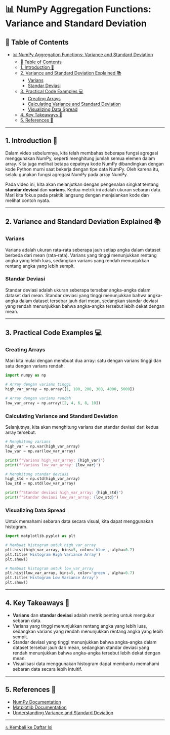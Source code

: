 
# 📊 NumPy Aggregation Functions: Variance and Standard Deviation

## 📑 Table of Contents
- [📊 NumPy Aggregation Functions: Variance and Standard Deviation](#-numpy-aggregation-functions-variance-and-standard-deviation)
  - [📑 Table of Contents](#-table-of-contents)
  - [1. Introduction 🎯](#1-introduction-)
  - [2. Variance and Standard Deviation Explained 📚](#2-variance-and-standard-deviation-explained-)
    - [Varians](#varians)
    - [Standar Deviasi](#standar-deviasi)
  - [3. Practical Code Examples 💻](#3-practical-code-examples-)
    - [Creating Arrays](#creating-arrays)
    - [Calculating Variance and Standard Deviation](#calculating-variance-and-standard-deviation)
    - [Visualizing Data Spread](#visualizing-data-spread)
  - [4. Key Takeaways 🚀](#4-key-takeaways-)
  - [5. References 📖](#5-references-)

---

## 1. Introduction 🎯
Dalam video sebelumnya, kita telah membahas beberapa fungsi agregasi menggunakan NumPy, seperti menghitung jumlah semua elemen dalam array. Kita juga melihat betapa cepatnya kode NumPy dibandingkan dengan kode Python murni saat bekerja dengan tipe data NumPy. Oleh karena itu, selalu gunakan fungsi agregasi NumPy pada array NumPy.

Pada video ini, kita akan melanjutkan dengan pengenalan singkat tentang **standar deviasi** dan **varians**. Kedua metrik ini adalah ukuran sebaran data. Mari kita fokus pada praktik langsung dengan menjalankan kode dan melihat contoh nyata.

---

## 2. Variance and Standard Deviation Explained 📚

### Varians
Varians adalah ukuran rata-rata seberapa jauh setiap angka dalam dataset berbeda dari mean (rata-rata). Varians yang tinggi menunjukkan rentang angka yang lebih luas, sedangkan varians yang rendah menunjukkan rentang angka yang lebih sempit.

### Standar Deviasi
Standar deviasi adalah ukuran seberapa tersebar angka-angka dalam dataset dari mean. Standar deviasi yang tinggi menunjukkan bahwa angka-angka dalam dataset tersebar jauh dari mean, sedangkan standar deviasi yang rendah menunjukkan bahwa angka-angka tersebut lebih dekat dengan mean.

---

## 3. Practical Code Examples 💻

### Creating Arrays
Mari kita mulai dengan membuat dua array: satu dengan varians tinggi dan satu dengan varians rendah.

```python
import numpy as np

# Array dengan varians tinggi
high_var_array = np.array([1, 100, 200, 300, 4000, 5000])

# Array dengan varians rendah
low_var_array = np.array([2, 4, 6, 8, 10])
```

### Calculating Variance and Standard Deviation
Selanjutnya, kita akan menghitung varians dan standar deviasi dari kedua array tersebut.

```python
# Menghitung varians
high_var = np.var(high_var_array)
low_var = np.var(low_var_array)

print(f"Varians high_var_array: {high_var}")
print(f"Varians low_var_array: {low_var}")

# Menghitung standar deviasi
high_std = np.std(high_var_array)
low_std = np.std(low_var_array)

print(f"Standar deviasi high_var_array: {high_std}")
print(f"Standar deviasi low_var_array: {low_std}")
```

### Visualizing Data Spread
Untuk memahami sebaran data secara visual, kita dapat menggunakan histogram.

```python
import matplotlib.pyplot as plt

# Membuat histogram untuk high_var_array
plt.hist(high_var_array, bins=5, color='blue', alpha=0.7)
plt.title('Histogram High Variance Array')
plt.show()

# Membuat histogram untuk low_var_array
plt.hist(low_var_array, bins=5, color='green', alpha=0.7)
plt.title('Histogram Low Variance Array')
plt.show()
```

---

## 4. Key Takeaways 🚀
- **Varians** dan **standar deviasi** adalah metrik penting untuk mengukur sebaran data.
- Varians yang tinggi menunjukkan rentang angka yang lebih luas, sedangkan varians yang rendah menunjukkan rentang angka yang lebih sempit.
- Standar deviasi yang tinggi menunjukkan bahwa angka-angka dalam dataset tersebar jauh dari mean, sedangkan standar deviasi yang rendah menunjukkan bahwa angka-angka tersebut lebih dekat dengan mean.
- Visualisasi data menggunakan histogram dapat membantu memahami sebaran data secara lebih intuitif.

---

## 5. References 📖
- [NumPy Documentation](https://numpy.org/doc/)
- [Matplotlib Documentation](https://matplotlib.org/stable/contents.html)
- [Understanding Variance and Standard Deviation](https://www.khanacademy.org/math/statistics-probability/summarizing-quantitative-data/variance-standard-deviation-population/a/calculating-standard-deviation-step-by-step)

---

[🔝 Kembali ke Daftar Isi](#table-of-contents)
